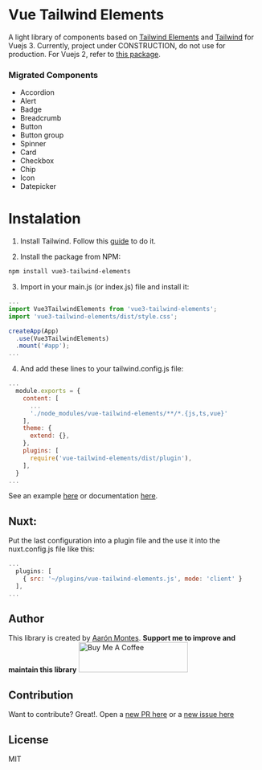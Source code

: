# Vue Tailwind Elements
A light library of components based on [Tailwind Elements](https://tailwind-elements.com/) and [Tailwind](https://tailwindcss.com/) for Vuejs 3.
Currently, project under CONSTRUCTION, do not use for production. 
For Vuejs 2, refer to [this package](https://www.npmjs.com/package/vue-tailwind-elements).

### Migrated Components
* Accordion
* Alert
* Badge
* Breadcrumb
* Button
* Button group
* Spinner
* Card
* Checkbox
* Chip
* Icon
* Datepicker

<!-- ### New Features 💥
* Adding openend default items on accordion component
* Updating way to install our package to avoid extra dependencies **(Breaking change)**.
* Now compatible with Tailwind v3 -->

# Instalation

1. Install Tailwind. Follow this [guide](https://tailwindcss.com/docs/guides/vite#vue) to do it.

2. Install the package from NPM:  
```bash
npm install vue3-tailwind-elements
```
3. Import in your main.js (or index.js) file and install it:

```javascript
...
import Vue3TailwindElements from 'vue3-tailwind-elements';
import 'vue3-tailwind-elements/dist/style.css';

createApp(App)
  .use(Vue3TailwindElements)
  .mount('#app');
...
```

4. And add these lines to your tailwind.config.js file:

```javascript
...
  module.exports = {
    content: [
      ...
      './node_modules/vue-tailwind-elements/**/*.{js,ts,vue}'
    ],
    theme: {
      extend: {},
    },
    plugins: [
      require('vue-tailwind-elements/dist/plugin'),
    ],
  }
...

```

See an example [here](https://github.com/ajomuch92/vue3-tailwind-elements/tree/main/example) or documentation [here](https://vue-tailwind-elements.netlify.app/).

## Nuxt:
Put the last configuration into a plugin file and the use it into the nuxt.config.js file like this:

```javascript
...
  plugins: [
    { src: '~/plugins/vue-tailwind-elements.js', mode: 'client' }
  ],
...

```

## Author

This library is created by [Aarón Montes](https://ajomuch92.site/ "Aarón Montes"). 
**Support me to improve and maintain this library**
<a href="https://www.buymeacoffee.com/ajomuch92" target="_blank"><img src="https://cdn.buymeacoffee.com/buttons/v2/default-blue.png" alt="Buy Me A Coffee" style="height: 60px !important;width: 217px !important;" ></a>

## Contribution

Want to contribute? Great!. Open a [new PR here](https://github.com/ajomuch92/vue3-tailwind-elements/pulls) or a [new issue here](https://github.com/ajomuch92/vue3-tailwind-elements/issues)

## License
MIT
